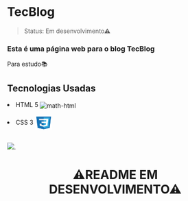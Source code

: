<h1>TecBlog</h1> 

> Status: Em desenvolvimento⚠

<h3>Esta é uma página web para o blog TecBlog</h3>
Para estudo📚

<h2>Tecnologias Usadas</h2>
<li>HTML 5 <img align="center" alt="math-html" height="25" width="35" src="https://cdn.jsdelivr.net/gh/devicons/devicon/icons/html5/html5-original.svg"></li>
<br>
<li>CSS 3 <img align="center" alt="math-css" height="30" width="40" src="https://raw.githubusercontent.com/devicons/devicon/master/icons/css3/css3-original.svg"></li>
<br>

<img src="https://user-images.githubusercontent.com/84646971/150782560-60c8e7aa-6662-451a-8d79-564d322f5f0f.png">.

<div align="center">
  <h1>⚠README EM DESENVOLVIMENTO⚠</h1>
</div>
